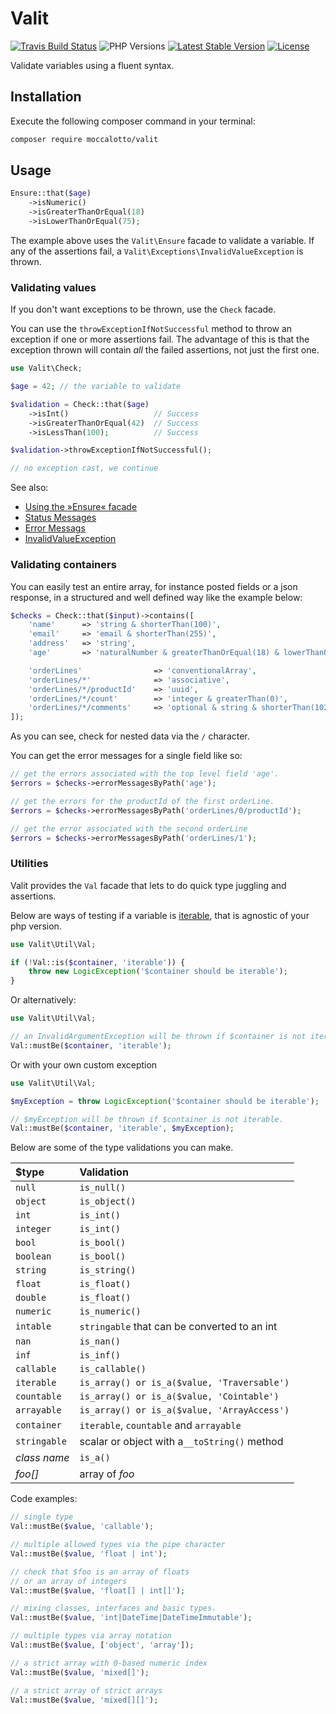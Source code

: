 # Valit

[![Travis Build Status](https://img.shields.io/travis/moccalotto/valit.svg?style=flat-square)](https://travis-ci.org/moccalotto/valit)
![PHP Versions](https://img.shields.io/packagist/php-v/moccalotto/valit.svg?style=flat-square)
[![Latest Stable Version](https://img.shields.io/packagist/v/moccalotto/valit.svg?style=flat-square)](https://packagist.org/packages/moccalotto/valit)
[![License](https://img.shields.io/packagist/l/moccalotto/valit.svg?style=flat-square)](LICENSE)

Validate variables using a fluent syntax.

## Installation

Execute the following composer command in your terminal:

```bash
composer require moccalotto/valit
```

## Usage

```php
Ensure::that($age)
    ->isNumeric()
    ->isGreaterThanOrEqual(18)
    ->isLowerThanOrEqual(75);
```

The example above uses the `Valit\Ensure` facade to validate a variable.
If any of the assertions fail, a `Valit\Exceptions\InvalidValueException`
is thrown.

### Validating values
If you don't want exceptions to be thrown, use the `Check` facade.

You can use the `throwExceptionIfNotSuccessful` method to throw an
exception if one or more assertions fail.
The advantage of this is that the exception thrown will
contain *all* the failed assertions, not just the first one.

```php
use Valit\Check;

$age = 42; // the variable to validate

$validation = Check::that($age)
    ->isInt()                   // Success
    ->isGreaterThanOrEqual(42)  // Success
    ->isLessThan(100);          // Success

$validation->throwExceptionIfNotSuccessful();

// no exception cast, we continue
```

See also:
* [Using the »Ensure« facade](examples/01-intro.php)
* [Status Messages](examples/02-status-messages.php)
* [Error Messags](examples/03-error-messages.php)
* [InvalidValueException](examples/10-invalid-value-exceptions.php)


### Validating containers

You can easily test an entire array, for instance posted fields or a json response,
in a structured and well defined way like the example below:

```php
$checks = Check::that($input)->contains([
    'name'      => 'string & shorterThan(100)',
    'email'     => 'email & shorterThan(255)',
    'address'   => 'string',
    'age'       => 'naturalNumber & greaterThanOrEqual(18) & lowerThanOrEqual(100)',

    'orderLines'                => 'conventionalArray',
    'orderLines/*'              => 'associative',
    'orderLines/*/productId'    => 'uuid',
    'orderLines/*/count'        => 'integer & greaterThan(0)',
    'orderLines/*/comments'     => 'optional & string & shorterThan(1024)',
]);
```

As you can see, check for nested data via the `/` character.

You can get the error messages for a single field like so:

```php
// get the errors associated with the top level field 'age'.
$errors = $checks->errorMessagesByPath('age');

// get the errors for the productId of the first orderLine.
$errors = $checks->errorMessagesByPath('orderLines/0/productId');

// get the error associated with the second orderLine
$errors = $checks->errorMessagesByPath('orderLines/1');
```


### Utilities

Valit provides the `Val` facade that lets to do quick type juggling and assertions.

Below are ways of testing if a variable is [iterable](http://php.net/manual/en/language.types.iterable.php),
that is agnostic of your php version.

```php
use Valit\Util\Val;

if (!Val::is($container, 'iterable')) {
    throw new LogicException('$container should be iterable');
}
```

Or alternatively:

```php
use Valit\Util\Val;

// an InvalidArgumentException will be thrown if $container is not iterable.
Val::mustBe($container, 'iterable');
```

Or with your own custom exception
```php
use Valit\Util\Val;

$myException = throw LogicException('$container should be iterable');

// $myException will be thrown if $container is not iterable.
Val::mustBe($container, 'iterable', $myException);
```

Below are some of the type validations you can make.

| $type          | Validation                                    |
|:-------------- |:--------------------------------------------- |
| `null`         | `is_null()`                                   |
| `object`       | `is_object()`                                 |
| `int`          | `is_int()`                                    |
| `integer`      | `is_int()`                                    |
| `bool`         | `is_bool()`                                   |
| `boolean`      | `is_bool()`                                   |
| `string`       | `is_string()`                                 |
| `float`        | `is_float()`                                  |
| `double`       | `is_float()`                                  |
| `numeric`      | `is_numeric()`                                |
| `intable`      | `stringable` that can be converted to an int  |
| `nan`          | `is_nan()`                                    |
| `inf`          | `is_inf()`                                    |
| `callable`     | `is_callable()`                               |
| `iterable`     | `is_array() or is_a($value, 'Traversable')`   |
| `countable`    | `is_array() or is_a($value, 'Cointable')`     |
| `arrayable`    | `is_array() or is_a($value, 'ArrayAccess')`   |
| `container`    | `iterable`, `countable` and `arrayable`       |
| `stringable`   | scalar or object with a`__toString()` method  |
| _class name_   | `is_a()`                                      |
| _foo[]_        | array of _foo_                                |

Code examples:

```php
// single type
Val::mustBe($value, 'callable');

// multiple allowed types via the pipe character
Val::mustBe($value, 'float | int');

// check that $foo is an array of floats
// or an array of integers
Val::mustBe($value, 'float[] | int[]');

// mixing classes, interfaces and basic types.
Val::mustBe($value, 'int|DateTime|DateTimeImmutable');

// multiple types via array notation
Val::mustBe($value, ['object', 'array']);

// a strict array with 0-based numeric index
Val::mustBe($value, 'mixed[]');

// a strict array of strict arrays
Val::mustBe($value, 'mixed[][]');
```
